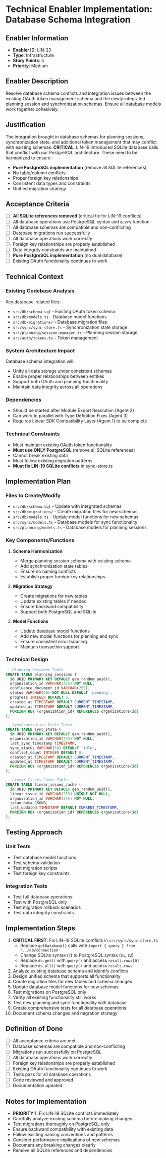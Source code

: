 # Technical Enabler Implementation: Database Schema Integration

## Enabler Information
- **Enabler ID**: LIN-23
- **Type**: Infrastructure
- **Story Points**: 5
- **Priority**: Medium

## Enabler Description
Resolve database schema conflicts and integration issues between the existing OAuth token management schema and the newly integrated planning session and synchronization schemas. Ensure all database models work together cohesively.

## Justification
The integration brought in database schemas for planning sessions, synchronization state, and additional token management that may conflict with existing schemas. **CRITICAL**: LIN-19 introduced SQLite database calls that conflict with our PostgreSQL architecture. These need to be harmonized to ensure:
- **Pure PostgreSQL implementation** (remove all SQLite references)
- No table/column conflicts
- Proper foreign key relationships
- Consistent data types and constraints
- Unified migration strategy

## Acceptance Criteria
- [ ] **All SQLite references removed** (critical fix for LIN-19 conflicts)
- [ ] All database operations use PostgreSQL syntax and `query` function
- [ ] All database schemas are compatible and non-conflicting
- [ ] Database migrations run successfully
- [ ] All database operations work correctly
- [ ] Foreign key relationships are properly established
- [ ] Data integrity constraints are maintained
- [ ] **Pure PostgreSQL implementation** (no dual database)
- [ ] Existing OAuth functionality continues to work

## Technical Context
### Existing Codebase Analysis
Key database-related files:
- `src/db/schema.sql` - Existing OAuth token schema
- `src/db/models.ts` - Database model functions
- `src/db/migrations/` - Database migration files
- `src/sync/sync-store.ts` - Synchronization state storage
- `src/planning/session-manager.ts` - Planning session storage
- `src/auth/tokens.ts` - Token management

### System Architecture Impact
Database schema integration will:
- Unify all data storage under consistent schemas
- Enable proper relationships between entities
- Support both OAuth and planning functionality
- Maintain data integrity across all operations

### Dependencies
- Should be started after Module Export Resolution (Agent 2)
- Can work in parallel with Type Definition Fixes (Agent 3)
- Requires Linear SDK Compatibility Layer (Agent 1) to be complete

### Technical Constraints
- Must maintain existing OAuth token functionality
- **Must use ONLY PostgreSQL** (remove all SQLite references)
- Cannot break existing data
- Must follow existing migration patterns
- **Must fix LIN-19 SQLite conflicts** in sync-store.ts

## Implementation Plan
### Files to Create/Modify
- `src/db/schema.sql` - Update with integrated schemas
- `src/db/migrations/` - Create migration files for new schemas
- `src/db/models.ts` - Update model functions for new schemas
- `src/sync/models.ts` - Database models for sync functionality
- `src/planning/models.ts` - Database models for planning sessions

### Key Components/Functions
1. **Schema Harmonization**
   - Merge planning session schema with existing schema
   - Add synchronization state tables
   - Ensure no naming conflicts
   - Establish proper foreign key relationships

2. **Migration Strategy**
   - Create migrations for new tables
   - Update existing tables if needed
   - Ensure backward compatibility
   - Support both PostgreSQL and SQLite

3. **Model Functions**
   - Update database model functions
   - Add new model functions for planning and sync
   - Ensure consistent error handling
   - Maintain transaction support

### Technical Design
```sql
-- Planning Sessions Table
CREATE TABLE planning_sessions (
  id UUID PRIMARY KEY DEFAULT gen_random_uuid(),
  organization_id VARCHAR(255) NOT NULL,
  confluence_document_id VARCHAR(255),
  status VARCHAR(50) NOT NULL DEFAULT 'pending',
  progress INTEGER DEFAULT 0,
  created_at TIMESTAMP DEFAULT CURRENT_TIMESTAMP,
  updated_at TIMESTAMP DEFAULT CURRENT_TIMESTAMP,
  FOREIGN KEY (organization_id) REFERENCES organizations(id)
);

-- Synchronization State Table
CREATE TABLE sync_state (
  id UUID PRIMARY KEY DEFAULT gen_random_uuid(),
  organization_id VARCHAR(255) NOT NULL,
  last_sync_timestamp TIMESTAMP,
  sync_status VARCHAR(50) DEFAULT 'idle',
  conflict_count INTEGER DEFAULT 0,
  created_at TIMESTAMP DEFAULT CURRENT_TIMESTAMP,
  updated_at TIMESTAMP DEFAULT CURRENT_TIMESTAMP,
  FOREIGN KEY (organization_id) REFERENCES organizations(id)
);

-- Linear Issues Cache Table
CREATE TABLE linear_issues_cache (
  id UUID PRIMARY KEY DEFAULT gen_random_uuid(),
  linear_issue_id VARCHAR(255) UNIQUE NOT NULL,
  organization_id VARCHAR(255) NOT NULL,
  issue_data JSONB,
  last_updated TIMESTAMP DEFAULT CURRENT_TIMESTAMP,
  FOREIGN KEY (organization_id) REFERENCES organizations(id)
);
```

## Testing Approach
### Unit Tests
- Test database model functions
- Test schema validation
- Test migration scripts
- Test foreign key constraints

### Integration Tests
- Test full database operations
- Test with PostgreSQL only
- Test migration rollback scenarios
- Test data integrity constraints

## Implementation Steps
1. **CRITICAL FIRST**: Fix LIN-19 SQLite conflicts in `src/sync/sync-store.ts`
   - Replace `getDatabase()` calls with `import { query } from '../db/connection'`
   - Change SQLite syntax (`?`) to PostgreSQL syntax (`$1`, `$2`)
   - Replace `db.get()` with `query()` and access `result.rows[0]`
   - Replace `db.all()` with `query()` and access `result.rows`
2. Analyze existing database schema and identify conflicts
3. Design unified schema that supports all functionality
4. Create migration files for new tables and schema changes
5. Update database model functions for new schemas
6. Test migrations on PostgreSQL only
7. Verify all existing functionality still works
8. Test new planning and sync functionality with database
9. Create comprehensive tests for all database operations
10. Document schema changes and migration strategy

## Definition of Done
- [ ] All acceptance criteria are met
- [ ] Database schemas are compatible and non-conflicting
- [ ] Migrations run successfully on PostgreSQL
- [ ] All database operations work correctly
- [ ] Foreign key relationships are properly established
- [ ] Existing OAuth functionality continues to work
- [ ] Tests pass for all database operations
- [ ] Code reviewed and approved
- [ ] Documentation updated

## Notes for Implementation
- **PRIORITY 1**: Fix LIN-19 SQLite conflicts immediately
- Carefully analyze existing schema before making changes
- Test migrations thoroughly on PostgreSQL only
- Ensure backward compatibility with existing data
- Follow existing naming conventions and patterns
- Consider performance implications of new schemas
- Document any breaking changes clearly
- Remove all SQLite references and dependencies

